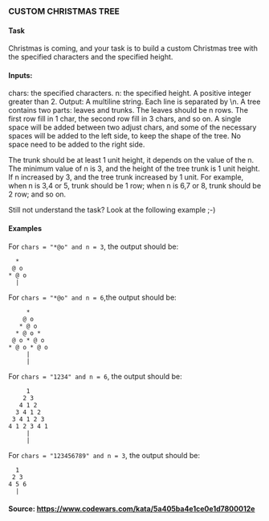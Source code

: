 ### CUSTOM CHRISTMAS TREE

#### Task
Christmas is coming, and your task is to build a custom Christmas tree with the specified characters and the specified height.

#### Inputs:
chars: the specified characters.
n: the specified height. A positive integer greater than 2.
Output:
A multiline string. Each line is separated by \n. A tree contains two parts: leaves and trunks.
The leaves should be n rows. The first row fill in 1 char, the second row fill in 3 chars, and so on. A single space will be added between two adjust chars, and some of the necessary spaces will be added to the left side, to keep the shape of the tree. No space need to be added to the right side.

The trunk should be at least 1 unit height, it depends on the value of the n. The minimum value of n is 3, and the height of the tree trunk is 1 unit height. If n increased by 3, and the tree trunk increased by 1 unit. For example, when n is 3,4 or 5, trunk should be 1 row; when n is 6,7 or 8, trunk should be 2 row; and so on.

Still not understand the task? Look at the following example ;-)


#### Examples


For `chars = "*@o" and n = 3`, the output should be:

````
  *
 @ o
* @ o
  |
````

For `chars = "*@o" and n = 6`,the output should be:

````
     *
    @ o
   * @ o
  * @ o *
 @ o * @ o
* @ o * @ o
     |
     |
````

For `chars = "1234" and n = 6`, the output should be:

````
     1
    2 3
   4 1 2
  3 4 1 2
 3 4 1 2 3
4 1 2 3 4 1
     |
     |
````

For `chars = "123456789" and n = 3`, the output should be:

````
  1
 2 3
4 5 6
  |
````

#### Source: https://www.codewars.com/kata/5a405ba4e1ce0e1d7800012e